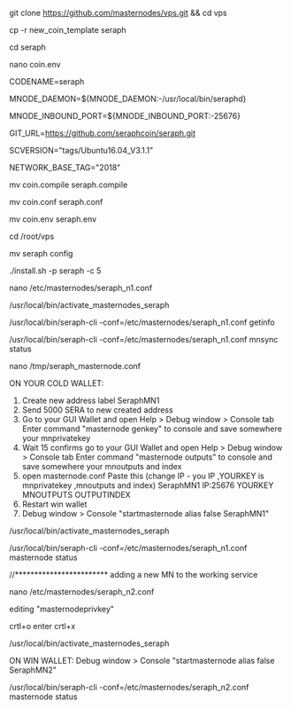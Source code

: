 git clone https://github.com/masternodes/vps.git && cd vps

cp -r new_coin_template seraph

cd seraph

nano coin.env


CODENAME=seraph

MNODE_DAEMON=${MNODE_DAEMON:-/usr/local/bin/seraphd}

MNODE_INBOUND_PORT=${MNODE_INBOUND_PORT:-25676}

GIT_URL=https://github.com/seraphcoin/seraph.git

SCVERSION="tags/Ubuntu16.04_V3.1.1"

NETWORK_BASE_TAG="2018"


mv coin.compile seraph.compile

mv coin.conf seraph.conf

mv coin.env seraph.env 

cd /root/vps

mv seraph config

./install.sh -p seraph -c 5

nano /etc/masternodes/seraph_n1.conf

/usr/local/bin/activate_masternodes_seraph

/usr/local/bin/seraph-cli -conf=/etc/masternodes/seraph_n1.conf getinfo

/usr/local/bin/seraph-cli -conf=/etc/masternodes/seraph_n1.conf mnsync status

nano /tmp/seraph_masternode.conf


ON YOUR COLD WALLET:
1. Create new address label SeraphMN1
2. Send 5000 SERA to new created address
3. Go to your GUI Wallet and open Help > Debug window > Console tab Enter command "masternode genkey" to console and save somewhere your mnprivatekey
4. Wait 15 confirms go to your GUI Wallet and open Help > Debug window > Console tab Enter command "masternode outputs" to console and save somewhere your mnoutputs and index
5. open masternode.conf  Paste this (change IP - you IP ,YOURKEY is mnprivatekey ,mnoutputs and index)
SeraphMN1 IP:25676 YOURKEY MNOUTPUTS OUTPUTINDEX
6. Restart win wallet
7. Debug window > Console "startmasternode alias false SeraphMN1"

/usr/local/bin/activate_masternodes_seraph

/usr/local/bin/seraph-cli -conf=/etc/masternodes/seraph_n1.conf masternode status

//************************
adding a new MN to the working service

nano /etc/masternodes/seraph_n2.conf

editing "masternodeprivkey"

crtl+o enter crtl+x

/usr/local/bin/activate_masternodes_seraph

ON WIN WALLET: Debug window > Console "startmasternode alias false SeraphMN2"

/usr/local/bin/seraph-cli -conf=/etc/masternodes/seraph_n2.conf masternode status
